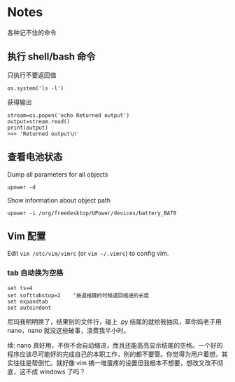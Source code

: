 # Notes
各种记不住的命令

## 执行 shell/bash 命令

只执行不要返回值
```
os.system('ls -l')
```
获得输出
```
stream=os.popen('echo Returned output')
output=stream.read()
print(output)
>>> 'Returned output\n'
```

## 查看电池状态
Dump all parameters for all objects

```upower -d``` 

Show information about object path

```upower -i /org/freedesktop/UPower/devices/battery_BAT0```

## Vim 配置

Edit `vim /etc/vim/vimrc` (or `vim ~/.vimrc`) to config vim.

### tab 自动换为空格
```
set ts=4
set softtabstop=2    "按退格键的时候退回缩进的长度
set expandtab
set autoindent
```
尼玛我明明换了，结果别的文件行，碰上 .py 结尾的就给我抽风，草你妈老子用 nano，nano 就没这些破事，浪费我半小时。

续: nano 真好用，不但不会自动缩进，而且还能高亮显示结尾的空格。一个好的程序应该尽可能好的完成自己的本职工作，别的都不要管。你觉得为用户着想，其实往往是帮倒忙。就好像 vim 搞一堆蛋疼的设置但我根本不想要，想改又改不彻底，这不成 windows 了吗？
